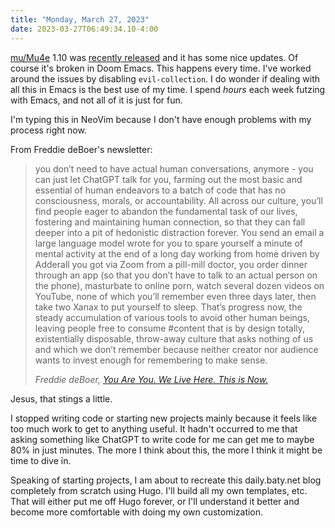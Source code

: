 ```yaml
---
title: "Monday, March 27, 2023"
date: 2023-03-27T06:49:34.10-4:00
---
```


[mu/Mu4e](https://www.djcbsoftware.nl/code/mu/) 1.10 was [recently released](https://github.com/djcb/mu/blob/release/1.10/NEWS.org) and it has some nice updates. Of course it's broken in Doom Emacs. This happens every time. I've worked around the issues by disabling `evil-collection`. I do wonder if dealing with all this in Emacs is the best use of my time. I spend _hours_ each week futzing with Emacs, and not all of it is just for fun. 

I'm typing this in NeoVim because I don't have enough problems with my process right now.

From Freddie deBoer's newsletter:

> you don’t need to have actual human conversations, anymore - you can just let ChatGPT talk for you, farming out the most basic and essential of human endeavors to a batch of code that has no consciousness, morals, or accountability. All across our culture, you’ll find people eager to abandon the fundamental task of our lives, fostering and maintaining human connection, so that they can fall deeper into a pit of hedonistic distraction forever. You send an email a large language model wrote for you to spare yourself a minute of mental activity at the end of a long day working from home driven by Adderall you got via Zoom from a pill-mill doctor, you order dinner through an app (so that you don’t have to talk to an actual person on the phone), masturbate to online porn, watch several dozen videos on YouTube, none of which you’ll remember even three days later, then take two Xanax to put yourself to sleep. That’s progress now, the steady accumulation of various tools to avoid other human beings, leaving people free to consume #content that is by design totally, existentially disposable, throw-away culture that asks nothing of us and which we don’t remember because neither creator nor audience wants to invest enough for remembering to make sense.
> 
> <cite>Freddie deBoer, [You Are You. We Live Here. This is Now.](https://freddiedeboer.substack.com/p/you-are-you-we-live-here-this-is?publication_id=295937&post_id=110610074)</cite>

Jesus, that stings a little.

I stopped writing code or starting new projects mainly because it feels like too much work to get to anything useful. It hadn't occurred to me that asking something like ChatGPT to write code for me can get me to maybe 80% in just minutes. The more I think about this, the more I think it might be time to dive in.

Speaking of starting projects, I am about to recreate this daily.baty.net blog completely from scratch using Hugo. I'll build all my own templates, etc. That will either put me off Hugo forever, or I'll understand it better and become more comfortable with doing my own customization.
